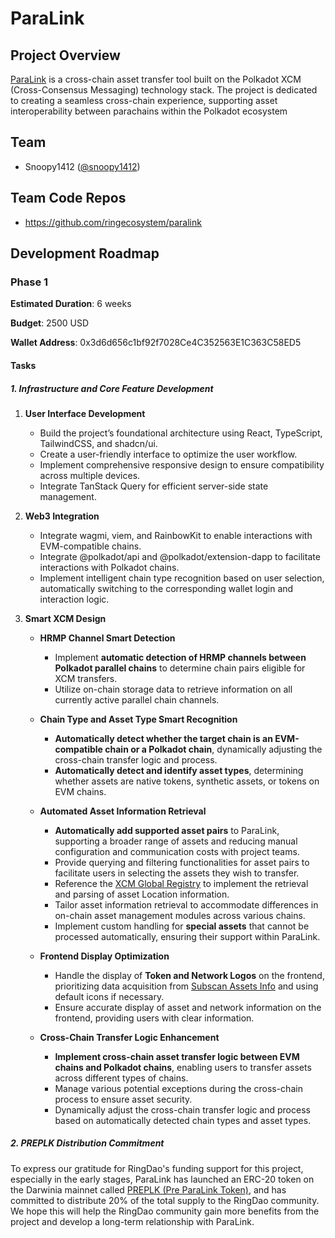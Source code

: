 # ParaLink

## Project Overview

[ParaLink](https://para.link/) is a cross-chain asset transfer tool built on the Polkadot XCM (Cross-Consensus Messaging) technology stack. The project is dedicated to creating a seamless cross-chain experience, supporting asset interoperability between parachains within the Polkadot ecosystem

## Team

- Snoopy1412 ([@snoopy1412](https://github.com/snoopy1412))

## Team Code Repos

- https://github.com/ringecosystem/paralink

## Development Roadmap

### Phase 1

**Estimated Duration**: 6 weeks

**Budget**: 2500 USD

**Wallet Address**: 0x3d6d656c1bf92f7028Ce4C352563E1C363C58ED5

#### Tasks

##### 1. Infrastructure and Core Feature Development

1. **User Interface Development**

   - Build the project’s foundational architecture using React, TypeScript, TailwindCSS, and shadcn/ui.
   - Create a user-friendly interface to optimize the user workflow.
   - Implement comprehensive responsive design to ensure compatibility across multiple devices.
   - Integrate TanStack Query for efficient server-side state management.

2. **Web3 Integration**

   - Integrate wagmi, viem, and RainbowKit to enable interactions with EVM-compatible chains.
   - Integrate @polkadot/api and @polkadot/extension-dapp to facilitate interactions with Polkadot chains.
   - Implement intelligent chain type recognition based on user selection, automatically switching to the corresponding wallet login and interaction logic.

3. **Smart XCM Design**

   - **HRMP Channel Smart Detection**

     - Implement **automatic detection of HRMP channels between Polkadot parallel chains** to determine chain pairs eligible for XCM transfers.
     - Utilize on-chain storage data to retrieve information on all currently active parallel chain channels.

   - **Chain Type and Asset Type Smart Recognition**

     - **Automatically detect whether the target chain is an EVM-compatible chain or a Polkadot chain**, dynamically adjusting the cross-chain transfer logic and process.
     - **Automatically detect and identify asset types**, determining whether assets are native tokens, synthetic assets, or tokens on EVM chains.

   - **Automated Asset Information Retrieval**

     - **Automatically add supported asset pairs** to ParaLink, supporting a broader range of assets and reducing manual configuration and communication costs with project teams.
     - Provide querying and filtering functionalities for asset pairs to facilitate users in selecting the assets they wish to transfer.
     - Reference the [XCM Global Registry](https://github.com/colorfulnotion/xcm-global-registry/tree/action/assets/polkadot) to implement the retrieval and parsing of asset Location information.
     - Tailor asset information retrieval to accommodate differences in on-chain asset management modules across various chains.
     - Implement custom handling for **special assets** that cannot be processed automatically, ensuring their support within ParaLink.

   - **Frontend Display Optimization**

     - Handle the display of **Token and Network Logos** on the frontend, prioritizing data acquisition from [Subscan Assets Info](https://github.com/subscan-explorer/assets-info) and using default icons if necessary.
     - Ensure accurate display of asset and network information on the frontend, providing users with clear information.

   - **Cross-Chain Transfer Logic Enhancement**

     - **Implement cross-chain asset transfer logic between EVM chains and Polkadot chains**, enabling users to transfer assets across different types of chains.
     - Manage various potential exceptions during the cross-chain process to ensure asset security.
     - Dynamically adjust the cross-chain transfer logic and process based on automatically detected chain types and asset types.

##### 2. PREPLK Distribution Commitment

To express our gratitude for RingDao's funding support for this project, especially in the early stages, ParaLink has launched an ERC-20 token on the Darwinia mainnet called [PREPLK (Pre ParaLink Token)](https://explorer.darwinia.network/address/0x7ED13f74FD8AE70db03Ae74666d1B443341D8A41), and has committed to distribute 20% of the total supply to the RingDao community. We hope this will help the RingDao community gain more benefits from the project and develop a long-term relationship with ParaLink.